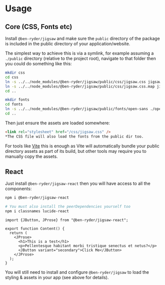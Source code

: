 # Usage

## Core (CSS, Fonts etc)
Install `@ben-ryder/jigsaw` and make sure the `public` directory of the package is included in the 
public directory of your application/website.  

The simplest way to achieve this is via a symlink, for example assuming a `./public` directory (relative to the project root), navigate to that folder then you could do something like this:

```bash
mkdir css
cd css
ln -s ../../node_modules/@ben-ryder/jigsaw/public/css/jigsaw.css jigsaw.css
ln -s ../../node_modules/@ben-ryder/jigsaw/public/css/jigsaw.css.map jigsaw.css.map 
cd ..

mkdir fonts
cd fonts
ln -s ../../node_modules/@ben-ryder/jigsaw/public/fonts/open-sans ./open-sans
cd ..
```

Then just ensure the assets are loaded somewhere:
```html
<link rel="stylesheet" href="/css/jigsaw.css" />
*The CSS file will also load the fonts from the public dir too.
```

For tools like [Vite](https://vitejs.dev/) this is enough as Vite will automatically
bundle your public directory assets as part of its build, but other tools may require you to manually copy the assets.

## React
Just install `@ben-ryder/jigsaw-react` then you will have access to all the components:

```bash
npm i @ben-ryder/jigsaw-react

# You must also install the peerDependencies yourself too
npm i classnames lucide-react
```

```tsx
import {JButton, JProse} from "@ben-ryder/jigsaw-react";

export function Content() {
  return (
    <JProse>
      <h1>This is a test</h1>
      <p>Pellentesque habitant morbi tristique senectus et netus?</p>
      <JButton variant="secondary">Click Me</JButton>
    </JProse>
  );
}
```

You will still need to install and configure `@ben-ryder/jigsaw` to load the styling & assets in your app (see above for details).  
